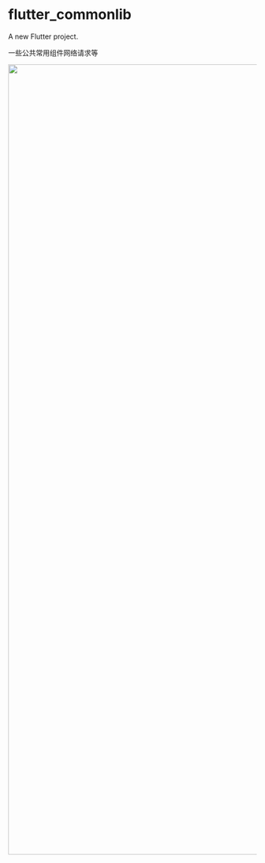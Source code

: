 # flutter_commonlib

A new Flutter project.

一些公共常用组件网络请求等

<img width="720" height="1600" src="https://github.com/xuehao0217/flutter_commonlib/screenshot/20250220-111122.gif"/>


